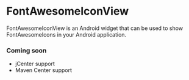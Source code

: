 # FontAwesomeIconView
FontAwesomeIconView is an Android widget that can be used to show FontAwesomeIcons in your Android application.

### Coming soon ###
* jCenter support
* Maven Center support